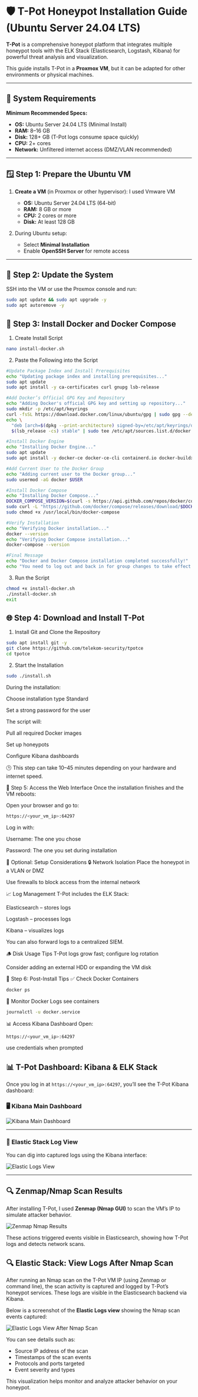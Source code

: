 # 🛡️ T-Pot Honeypot Installation Guide (Ubuntu Server 24.04 LTS)

**T-Pot** is a comprehensive honeypot platform that integrates multiple honeypot tools with the ELK Stack (Elasticsearch, Logstash, Kibana) for powerful threat analysis and visualization.

This guide installs T-Pot in a **Proxmox VM**, but it can be adapted for other environments or physical machines.

---

## 🧰 System Requirements

**Minimum Recommended Specs:**

- **OS:** Ubuntu Server 24.04 LTS (Minimal Install)
- **RAM:** 8–16 GB
- **Disk:** 128+ GB (T-Pot logs consume space quickly)
- **CPU:** 2+ cores
- **Network:** Unfiltered internet access (DMZ/VLAN recommended)

---

## 🪟 Step 1: Prepare the Ubuntu VM

1. **Create a VM** (in Proxmox or other hypervisor): I used Vmware VM
   - **OS:** Ubuntu Server 24.04 LTS (64-bit)
   - **RAM:** 8 GB or more
   - **CPU:** 2 cores or more
   - **Disk:** At least 128 GB

2. During Ubuntu setup:
   - Select **Minimal Installation**
   - Enable **OpenSSH Server** for remote access

---

## 🔁 Step 2: Update the System

SSH into the VM or use the Proxmox console and run:

```bash
sudo apt update && sudo apt upgrade -y
sudo apt autoremove -y
```
## 🐳 Step 3: Install Docker and Docker Compose

1. Create Install Script

```bash
nano install-docker.sh
```
2. Paste the Following into the Script

```bash
#Update Package Index and Install Prerequisites
echo "Updating package index and installing prerequisites..."
sudo apt update
sudo apt install -y ca-certificates curl gnupg lsb-release

#Add Docker’s Official GPG Key and Repository
echo "Adding Docker's official GPG key and setting up repository..."
sudo mkdir -p /etc/apt/keyrings
curl -fsSL https://download.docker.com/linux/ubuntu/gpg | sudo gpg --dearmor -o /etc/apt/keyrings/docker.gpg
echo \
  "deb [arch=$(dpkg --print-architecture) signed-by=/etc/apt/keyrings/docker.gpg] https://download.docker.com/linux/ubuntu \
  $(lsb_release -cs) stable" | sudo tee /etc/apt/sources.list.d/docker.list > /dev/null

#Install Docker Engine
echo "Installing Docker Engine..."
sudo apt update
sudo apt install -y docker-ce docker-ce-cli containerd.io docker-buildx-plugin

#Add Current User to the Docker Group
echo "Adding current user to the Docker group..."
sudo usermod -aG docker $USER

#Install Docker Compose
echo "Installing Docker Compose..."
DOCKER_COMPOSE_VERSION=$(curl -s https://api.github.com/repos/docker/compose/releases/latest | grep '"tag_name":' | sed -E 's/.*"([^"]+)".*/\1/')
sudo curl -L "https://github.com/docker/compose/releases/download/$DOCKER_COMPOSE_VERSION/docker-compose-$(uname -s)-$(uname -m)" -o /usr/local/bin/docker-compose
sudo chmod +x /usr/local/bin/docker-compose

#Verify Installation
echo "Verifying Docker installation..."
docker --version
echo "Verifying Docker Compose installation..."
docker-compose --version

#Final Message
echo "Docker and Docker Compose installation completed successfully!"
echo "You need to log out and back in for group changes to take effect."
```
3. Run the Script

```bash
chmod +x install-docker.sh
./install-docker.sh
exit
```
## 🌐 Step 4: Download and Install T-Pot
1. Install Git and Clone the Repository

```bash
sudo apt install git -y
git clone https://github.com/telekom-security/tpotce
cd tpotce
```
2. Start the Installation

```bash
sudo ./install.sh
```
During the installation:

Choose installation type Standard

Set a strong password for the user

The script will:

Pull all required Docker images

Set up honeypots

Configure Kibana dashboards

🕒 This step can take 10–45 minutes depending on your hardware and internet speed.

🚀 Step 5: Access the Web Interface
Once the installation finishes and the VM reboots:

Open your browser and go to:

```bash
https://<your_vm_ip>:64297
```
Log in with:

Username: The one you chose

Password: The one you set during installation

🧱 Optional: Setup Considerations
🔒 Network Isolation
Place the honeypot in a VLAN or DMZ

Use firewalls to block access from the internal network

📈 Log Management
T-Pot includes the ELK Stack:

Elasticsearch – stores logs

Logstash – processes logs

Kibana – visualizes logs

You can also forward logs to a centralized SIEM.

🪵 Disk Usage Tips
T-Pot logs grow fast; configure log rotation

Consider adding an external HDD or expanding the VM disk

🔁 Step 6: Post-Install Tips
✅ Check Docker Containers

```bash
docker ps
```
📄 Monitor Docker Logs
see containers
```bash
journalctl -u docker.service
```
📊 Access Kibana Dashboard
Open:

```bash
https://<your_vm_ip>:64297
```
use credentials when prompted

## 📊 T-Pot Dashboard: Kibana & ELK Stack

Once you log in at `https://<your_vm_ip>:64297`, you’ll see the T-Pot Kibana dashboard:

### 🖥️ Kibana Main Dashboard

![Kibana Main Dashboard](images/kibana.png)

---

### 📂 Elastic Stack Log View

You can dig into captured logs using the Kibana interface:

![Elastic Logs View](images/elastic-logs.png)

---

## 🔍 Zenmap/Nmap Scan Results

After installing T-Pot, I used **Zenmap (Nmap GUI)** to scan the VM’s IP to simulate attacker behavior.

![Zenmap Nmap Results](images/zenmap-nmap-results.png)

These actions triggered events visible in Elasticsearch, showing how T-Pot logs and detects network scans.

## 🔍 Elastic Stack: View Logs After Nmap Scan

After running an Nmap scan on the T-Pot VM IP (using Zenmap or command line), the scan activity is captured and logged by T-Pot’s honeypot services. These logs are visible in the Elasticsearch backend via Kibana.

Below is a screenshot of the **Elastic Logs view** showing the Nmap scan events captured:

![Elastic Logs View After Nmap Scan](images/elastic-logs-after-nmap.png)

You can see details such as:

- Source IP address of the scan
- Timestamps of the scan events
- Protocols and ports targeted
- Event severity and types

This visualization helps monitor and analyze attacker behavior on your honeypot.





